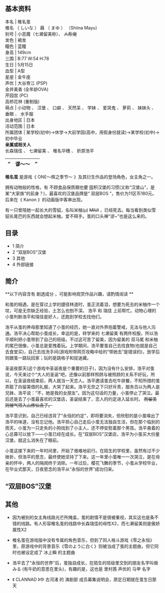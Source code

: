 **基本资料**  
---  
本名  |  椎名茧   
椎名  （  しいな  ）  繭  （  まゆ  ）  （Shiina Mayu）  
别号  |  小恶魔（七濑留美称）、 ~~人形宠~~  
发色  |  褐发   
瞳色  |  蓝瞳   
身高  |  149cm   
三围  |  B:77 W:54 H:78   
生日  |  5月15日   
血型  |  A型   
星座  |  金牛座   
声优  |  大谷育江  (PSP)   
金井美香  (全年龄OVA)  
芹园宫  (PC)  
高桥花林  (重制版)  
萌点  |  小动物  、  汉堡  、  口癖  、  天然呆  、  学妹  、  爱哭鬼  、  萝莉  、  妹妹头  、  垂眼  、  水手服   
出身地区  |  日本   
活动范围  |  日本   
所属团体  |  某学校(初中)→休学→大前学园(高中，用假身份就读)→某学校(初中)→初中毕业   
**亲属或相关人**  
长森瑞佳  、  七濑留美  、  椎名华穗  、  折原浩平  
  
“  |  **谬～～** |  ”   
---|---|---  
  
**椎名茧** 是游戏《  ONE～辉之季节～  》及其衍生作品的登场角色，女主角之一。

拥有动物般的性格，有  不顾食品保质期也要  囤积汉堡的习惯(又称“汉堡山”，是某“大家族”的前身？)，最喜欢的汉堡品牌是“  双层BOS
”，售价为11区币180元。后来在《  Kanon  》的动画版中客串出现。

有一只曾陪她一起长大的雪貂，名叫米柚(μ) ~~MIUI~~
，已经死去。每当看到类似雪貂长尾巴的东西就会想起米柚，爱不释手。茧的口头禅“谬~”也是这么来的。

##  目录

  * 1  简介 
  * 2  “双层BOS”汉堡 
  * 3  其他 
  * 4  外部链接 

##  简介

**以下内容含有 剧透成分  ，可能影响观赏作品兴趣，请酌情阅读 **

和茧的相遇，是在穿过上学的捷径林道时，茧正流着泪，想要为死去的米柚作一个坟，可是无奈缺乏经验，土怎么也刨不深。  浩平  和  瑞佳
上前帮忙。动物心理的小茧判断浩平和瑞佳是好人，还跑到学校去找他们。

浩平从茧的养母那里知道了小茧的经历，她一直对外界抱着警戒，无法与他人沟通。浩平决心帮助小茧成长，幸运的是，转学来的  七濑留美
有两件校服，所以浩平顺利把小茧带到了自己的班级。不过这可苦了留美，因为留美的  双马尾
和米柚的尾巴很像，小茧总是爱拽着玩。上学期间，浩平要茧自己去找食物(也就是自己去食堂买)，自己去找洗手间(游戏附带网页攻略中给的“带她去”是错误的)，放学后则跟茧一路玩回家；玩的是跳格子和捉迷藏。

圣诞夜那天(这个游戏中圣诞夜是个重要的日子)，因为没有什么安排，浩平对茧说，今天来过个“大人的圣诞”吧，还像以前那样照顾与被照顾的关系不好玩，所以，在圣诞夜结束前，两人就当一天恋人。浩平邀请茧去吃牛排餐，不知所措的茧弄脏了向留美借的礼服，大哭了起来。浩平无奈之下只好斥责，服务员以为两人是兄妹，浩平说：“不，她是我的女朋友”。因为这句话的力量，小茧停止了哭泣。最后还是去了小茧最喜欢的汉堡店，圣诞结束了，恋人的约定进入延长时。
~~而留美则被气得入山修仙去了。~~

浩平意识到，自己已经违背了“永恒的约定”，即将要消失，但欣慰的是小茧嗅出了浩平的味道，没有忘记他。浩平担心自己走后小茧无法独自生活，但在那个临别的雨天，小茧为一只走失的小狗找到了小主人，还不停安慰着那个男孩。浩平悬着的心总算可以放下——小茧已经在成长。在“双层BOS”汉堡店，浩平为小茧买大份量汉堡，就这么消失在了眼前。

小茧这接下来的一年时间里，开始了艰难地前行。在陌生的学校里，虽然有过不少挫折，但浩平的思念，最终使她坚持了下来。这一年里小茧唯一一次哭泣，是在母亲的怀中，两人的隔阂终于消除。一年过后，樱花飞舞的季节，小茧从学校毕业，在毕业式那天，日夜思念的浩平从“永恒的世界”成功归来。

##  “双层BOS”汉堡

##  其他

  * 因为被别的女主角线路光芒所掩盖，茧的剧情不是很被重视，其实这也是条不错的线路。有人形容椎名茧的线路中长森瑞佳的母性X2，而七濑留美则是傲娇属性X2 

  * 椎名茧在游戏版中没有专属的角色音乐，但到了同人格斗游戏《零之永恒》里，原游戏中的背景音乐《雪のように白く》则被当成了茧的主题曲，但它同时也被设定成了  冰上瞬  的主题曲 

  * 浩平去了“永恒的世界”后，茧独自成长，在陌生的班级里交到的朋友名字叫做  みる  (有牛奶的意思在里头)，有趣的是，这也是  里村茜  声优的  马甲  名字 

  * 《  CLANNAD  》中  古河渚  的  演剧部  成员募集说明会，原定日期就在茧生日那天 
